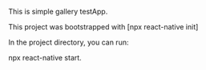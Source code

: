 This is simple gallery testApp.

This project was bootstrapped with [npx react-native init]

In the project directory, you can run:

npx react-native start.
